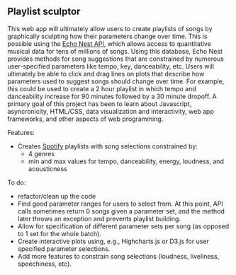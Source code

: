 ## Playlist sculptor

This web app will ultimately allow users to create playlists of songs by graphically sculpting how their parameters change over time. This is possible using the [Echo Nest API](http://developer.echonest.com), which allows access to quantitative musical data for tens of millions of songs. Using this database, Echo Nest provides methods for song suggestions that are constrained by numerous user-specified parameters like tempo, key, danceability, etc. Users will ultimately be able to click and drag lines on plots that describe how parameters used to suggest songs should change over time. For example, this could be used to create a 2 hour playlist in which tempo and danceability increase for 90 minutes followed by a 30 minute dropoff. A primary goal of this project has been to learn about Javascript, asyncronicity, HTML/CSS, data visualization and interactivity, web app frameworks, and other aspects of web programming.

Features:

* Creates [Spotify](https://www.spotify.com) playlists with song selections constrained by:
  - 4 genres
  - min and max values for tempo, danceability, energy, loudness, and acousticness

To do:

* refactor/clean up the code
* Find good parameter ranges for users to select from. At this point, API calls sometimes return 0 songs given a parameter set, and the method later throws an exception and prevents playlist building.
* Allow for specification of different parameter sets per song (as opposed to 1 set for the whole batch).
* Create interactive plots using, e.g., Highcharts.js or D3.js for user specified parameter selections.
* Add more features to constrain song selections (loudness, liveliness, speechiness, etc).